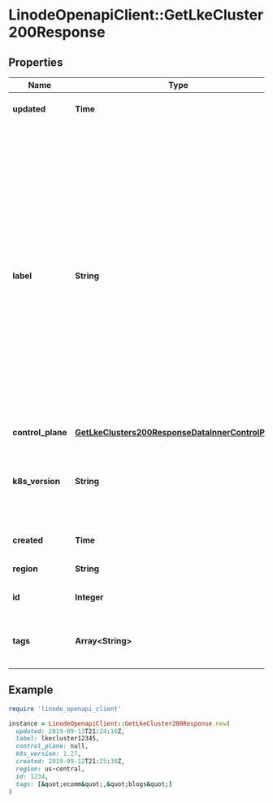 # LinodeOpenapiClient::GetLkeCluster200Response

## Properties

| Name | Type | Description | Notes |
| ---- | ---- | ----------- | ----- |
| **updated** | **Time** | __Read-only__ When this Kubernetes cluster was updated. | [optional][readonly] |
| **label** | **String** | __Filterable__ This Kubernetes cluster&#39;s unique label for display purposes only. Labels have the following constraints:    - UTF-8 characters will be returned by the API using escape sequences of their Unicode code points. For example, the Japanese character _か_ is 3 bytes in UTF-8 (&#x60;0xE382AB&#x60;). Its Unicode code point is 2 bytes (&#x60;0x30AB&#x60;). APIv4 supports this character and the API will return it as the escape sequence using six 1 byte characters which represent 2 bytes of Unicode code point (&#x60;\&quot;\\u30ab\&quot;&#x60;).    - 4 byte UTF-8 characters are not supported.    - If the label is entirely composed of UTF-8 characters, the API response will return the code points using up to 193 1 byte characters. | [optional] |
| **control_plane** | [**GetLkeClusters200ResponseDataInnerControlPlane**](GetLkeClusters200ResponseDataInnerControlPlane.md) |  | [optional] |
| **k8s_version** | **String** | __Filterable__ The desired Kubernetes version for this Kubernetes cluster in the format of &amp;lt;major&amp;gt;.&amp;lt;minor&amp;gt;, and the latest supported patch version will be deployed. | [optional] |
| **created** | **Time** | __Read-only__ When this Kubernetes cluster was created. | [optional][readonly] |
| **region** | **String** | __Filterable__ This Kubernetes cluster&#39;s location. | [optional] |
| **id** | **Integer** | __Read-only__ This Kubernetes cluster&#39;s unique ID. | [optional][readonly] |
| **tags** | **Array&lt;String&gt;** | __Filterable__ An array of tags applied to the Kubernetes cluster. Tags are for organizational purposes only. | [optional] |

## Example

```ruby
require 'linode_openapi_client'

instance = LinodeOpenapiClient::GetLkeCluster200Response.new(
  updated: 2019-09-13T21:24:16Z,
  label: lkecluster12345,
  control_plane: null,
  k8s_version: 1.27,
  created: 2019-09-12T21:25:30Z,
  region: us-central,
  id: 1234,
  tags: [&quot;ecomm&quot;,&quot;blogs&quot;]
)
```

